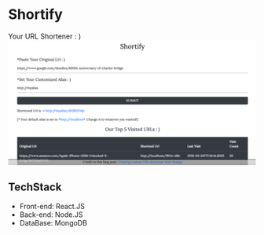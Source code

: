 # Shortify
Your URL Shortener : )
![image](https://github.com/iris0617/Shortify/blob/master/img/Shortify.png)

## TechStack

* Front-end: React.JS
* Back-end: Node.JS
* DataBase: MongoDB
